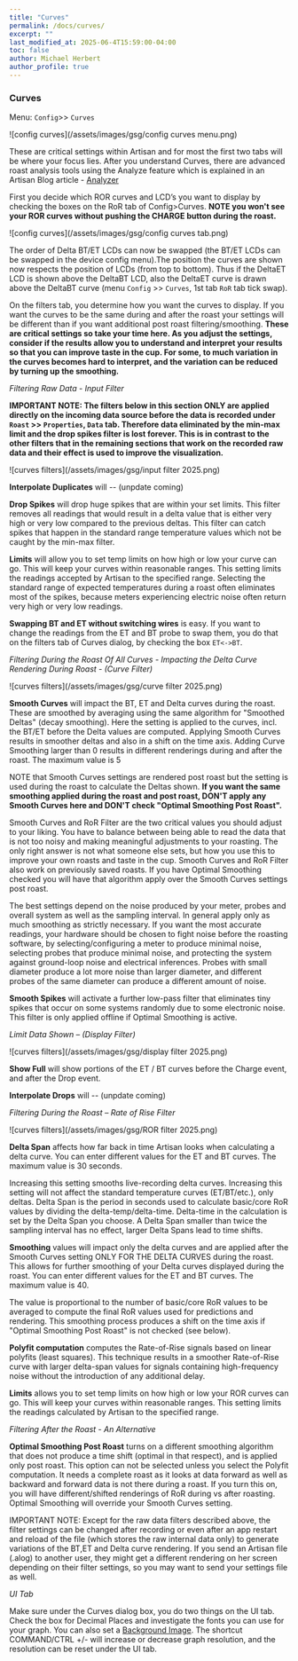 ```yaml
---
title: "Curves"
permalink: /docs/curves/
excerpt: ""
last_modified_at: 2025-06-4T15:59:00-04:00
toc: false
author: Michael Herbert
author_profile: true
---
```


### Curves

Menu: `Config`>> `Curves`

![config curves](/assets/images/gsg/config curves menu.png)

These are critical settings within Artisan and for most the first two tabs will be where your focus lies.  After you understand Curves, there are advanced roast analysis tools using the Analyze feature which is explained in an Artisan Blog article - [Analyzer](https://artisan-roasterscope.blogspot.com/2019/11/analyzer.html)

First you decide which ROR curves and LCD’s you want to display by checking the boxes on the RoR tab of Config>Curves.  **NOTE you won't see your ROR curves without pushing the CHARGE button during the roast.** 

![config curves](/assets/images/gsg/config curves tab.png)

The order of Delta BT/ET LCDs can now be swapped (the BT/ET LCDs can be swapped in the device config menu).The position the curves are shown now respects the position of LCDs (from top to bottom). Thus if the DeltaET LCD is shown above the DeltaBT LCD, also the DeltaET curve is drawn above the DeltaBT curve (menu `Config` >> `Curves`, 1st tab `RoR` tab tick swap).    

On the filters tab, you determine how you want the curves to display.  If you want the curves to be the same during and after the roast your settings will be different than if you want additional post roast filtering/smoothing. **These are critical settings so take your time here.  As you adjust the settings, consider if the results allow you to understand and interpret your results so that you can improve taste in the cup.  For some, to much variation in the curves becomes hard to interpret, and the variation can be reduced by turning up the smoothing.**

*Filtering Raw Data - Input Filter*

**IMPORTANT NOTE:  The filters below in this section ONLY are applied directly on the incoming data source before the data is recorded under `Roast` >> `Properties`, `Data` tab. Therefore data eliminated by the min-max limit and the drop spikes filter is lost forever. This is in contrast to the other filters that in the remaining sections that work on the recorded raw data and their effect is used to improve the visualization.**

![curves filters](/assets/images/gsg/input filter 2025.png)

**Interpolate Duplicates** will -- (unpdate coming)

**Drop Spikes** will drop huge spikes that are within your set limits. This filter removes all readings that would result in a delta value that is either very high or very low compared to the previous deltas. This filter can catch spikes that happen in the standard range temperature values which not be caught by the min-max filter.

**Limits** will allow you to set temp limits on how high or low your curve can go.  This will keep your curves within reasonable ranges.  This setting limits the readings accepted by Artisan to the specified range. Selecting the standard range of expected temperatures during a roast often eliminates most of the spikes, because meters experiencing electric noise often return very high or very low readings.

**Swapping BT and ET without switching wires** is easy.  If you want to change the readings from the ET and BT probe to swap them, you do that on the filters tab of Curves dialog, by checking the box `ET<->BT`.



*Filtering During the Roast Of All Curves - Impacting the Delta Curve Rendering During Roast - (Curve Filter)*

![curves filters](/assets/images/gsg/curve filter 2025.png)

**Smooth Curves** will impact the BT, ET and Delta curves during the roast. These are smoothed by averaging using the same algorithm for "Smoothed Deltas" (decay smoothing). Here the setting is applied to the curves, incl. the BT/ET before the Delta values are computed.  Applying Smooth Curves results in smoother deltas and also in a shift on the time axis. Adding Curve Smoothing larger than 0 results in different renderings during and after the roast.  The maximum value is 5

NOTE that Smooth Curves settings are rendered post roast but the setting is used during the roast to calculate the Deltas shown.  **If you want the same smoothing applied during the roast and post roast, DON'T apply any Smooth Curves here and DON'T check "Optimal Smoothing Post Roast".**

Smooth Curves and RoR Filter are the two critical values you should adjust to your liking.  You have to balance between being able to read the data that is not too noisy and making meaningful adjustments to your roasting.  The only right answer is not what someone else sets, but how you use this to improve your own roasts and taste in the cup. Smooth Curves and RoR Filter also work on previously saved roasts.  If you have Optimal Smoothing checked you will have that algorithm apply over the Smooth Curves settings post roast.

The best settings depend on the noise produced by your meter, probes and overall system as well as the sampling interval. In general apply only as much smoothing as strictly necessary. If you want the most accurate readings, your hardware should be chosen to fight noise before the roasting software, by selecting/configuring a meter to produce minimal noise, selecting probes that produce minimal noise, and protecting the system against ground-loop noise and electrical inferences.  Probes with small diameter produce a lot more noise than larger diameter, and different probes of the same diameter can produce a different amount of noise.

**Smooth Spikes** will activate a further low-pass filter that eliminates tiny spikes that occur on some systems randomly due to some electronic noise. This filter is only applied offline if Optimal Smoothing is active.

*Limit Data Shown – (Display Filter)*

![curves filters](/assets/images/gsg/display filter 2025.png)

**Show Full** will show portions of the ET / BT curves before the Charge event, and after the Drop event. 

**Interpolate Drops** will -- (unpdate coming)


*Filtering During the Roast – Rate of Rise Filter*

![curves filters](/assets/images/gsg/ROR filter 2025.png)

**Delta Span** affects how far back in time Artisan looks when calculating a delta curve. You can enter different values for the ET and BT curves.   The maximum value is 30 seconds.  

Increasing this setting smooths live-recording delta curves. Increasing this setting will not affect the standard temperature curves (ET/BT/etc.), only deltas. Delta Span is the period in seconds used to calculate basic/core RoR values by dividing the delta-temp/delta-time. Delta-time in the calculation is set by the Delta Span you choose. A Delta Span smaller than twice the sampling interval has no effect, larger Delta Spans lead to time shifts.

**Smoothing** values will impact only the delta curves and are applied after the Smooth Curves setting ONLY FOR THE DELTA CURVES during the roast.  This allows for further smoothing of your Delta curves displayed during the roast.  You can enter different values for the ET and BT curves.  The maximum value is 40.  

The value is proportional to the number of basic/core RoR values to be averaged to compute the final RoR values used for predictions and rendering. This smoothing process produces a shift on the time axis if "Optimal Smoothing Post Roast" is not checked (see below).


**Polyfit computation** computes the Rate-of-Rise signals based on linear polyfits (least squares). This technique results in a smoother Rate-of-Rise curve with larger delta-span values for signals containing high-frequency noise without the introduction of any additional delay.

**Limits** allows you to set temp limits on how high or low your ROR curves can go. This will keep your curves within reasonable ranges. This setting limits the readings calculated by Artisan to the specified range. 

*Filtering After the Roast - An Alternative*

**Optimal Smoothing Post Roast** turns on a different smoothing algorithm that does not produce a time shift (optimal in that respect), and is applied only post roast.  This option can not be selected unless you select the Polyfit computation.  It needs a complete roast as it looks at data forward as well as backward and forward data is not there during a roast.  If you turn this on, you will have different/shifted renderings of RoR during vs after roasting.  Optimal Smoothing will override your Smooth Curves setting.  

IMPORTANT NOTE:  Except for the raw data filters described above, the filter settings can be changed after recording or even after an app restart and reload of the file (which stores the raw internal data only) to generate variations of the BT,ET and Delta curve rendering. If you send an Artisan file (.alog) to another user, they might get a different rendering on her screen depending on their filter settings, so you may want to send your settings file as well.  

*UI Tab*

Make sure under the Curves dialog box, you do two things on the UI tab.  Check the box for Decimal Places and investigate the fonts you can use for your graph.  You can also set a [Background Image](https://artisan-scope.org/docs/colors/).  The shortcut COMMAND/CTRL +/- will increase or decrease graph resolution, and the resolution can be reset under the UI tab.  

